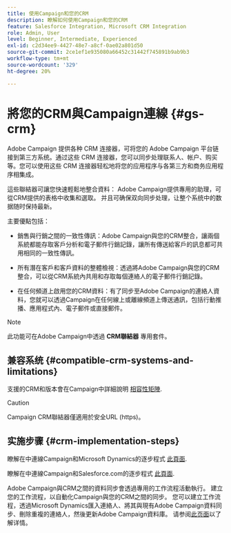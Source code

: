 ```yaml
---
title: 使用Campaign和您的CRM
description: 瞭解如何使用Campaign和您的CRM
feature: Salesforce Integration, Microsoft CRM Integration
role: Admin, User
level: Beginner, Intermediate, Experienced
exl-id: c2d34ee9-4427-48e7-a8cf-0ae02a801d50
source-git-commit: 2ce1ef1e935080a66452c31442f745891b9ab9b3
workflow-type: tm+mt
source-wordcount: '329'
ht-degree: 20%

---
```


# 將您的CRM與Campaign連線 {#gs-crm}

Adobe Campaign 提供各种 CRM 连接器，可将您的 Adobe Campaign 平台链接到第三方系统。通过这些 CRM 连接器，您可以同步处理联系人、帐户、购买等。您可以使用这些 CRM 连接器轻松地将您的应用程序与各第三方和商务应用程序相集成。

這些聯結器可讓您快速輕鬆地整合資料： Adobe Campaign提供專用的助理，可從CRM提供的表格中收集和選取。 并且可确保双向同步处理，让整个系统中的数据随时保持最新。

主要優點包括：

* 銷售與行銷之間的一致性傳訊：Adobe Campaign與您的CRM整合，讓兩個系統都能存取客戶分析和電子郵件行銷記錄，讓所有傳送給客戶的訊息都可共用相同的一致性傳訊。

* 所有潛在客戶和客戶資料的整體檢視：透過將Adobe Campaign與您的CRM整合，可以從CRM系統內共用和存取每個連絡人的電子郵件行銷記錄。

* 在任何頻道上啟用您的CRM資料：有了同步至Adobe Campaign的連絡人資料，您就可以透過Campaign在任何線上或離線頻道上傳送通訊，包括行動推播、應用程式內、電子郵件或直接郵件。


>[!NOTE]
>
>此功能可在Adobe Campaign中透過 **CRM聯結器** 專用套件。

## 兼容系统 {#compatible-crm-systems-and-limitations}

支援的CRM和版本會在Campaign中詳細說明 [相容性矩陣](../start/compatibility-matrix.md).

>[!CAUTION]
>
> Campaign CRM聯結器僅適用於安全URL (https)。

## 实施步骤 {#crm-implementation-steps}

瞭解在中連線Campaign和Microsoft Dynamics的逐步程式 [此頁面](ac-ms-dyn.md).

瞭解在中連線Campaign和Salesforce.com的逐步程式 [此頁面](ac-sfdc.md).

Adobe Campaign與CRM之間的資料同步會透過專用的工作流程活動執行。 建立您的工作流程，以自動化Campaign與您的CRM之間的同步。 您可以建立工作流程，透過Microsoft Dynamics匯入連絡人、將其與現有Adobe Campaign資料同步、刪除重複的連絡人，然後更新Adobe Campaign資料庫。 请参阅[此页面](crm-data-sync.md)以了解详情。
